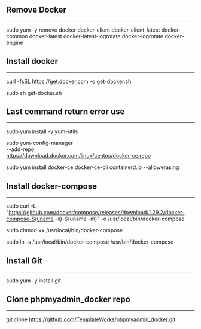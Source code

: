 ## Remove Docker
--- 
sudo yum -y remove docker docker-client docker-client-latest docker-common docker-latest docker-latest-logrotate docker-logrotate docker-engine

## Install docker
---
curl -fsSL https://get.docker.com -o get-docker.sh

sudo sh get-docker.sh

## Last command return error use
---

sudo yum install -y yum-utils

sudo yum-config-manager \
    --add-repo \
    https://download.docker.com/linux/centos/docker-ce.repo

sudo yum install docker-ce docker-ce-cli containerd.io --allowerasing

## Install docker-compose
---
sudo curl -L "https://github.com/docker/compose/releases/download/1.29.2/docker-compose-$(uname -s)-$(uname -m)" -o /usr/local/bin/docker-compose

sudo chmod +x /usr/local/bin/docker-compose

sudo ln -s /usr/local/bin/docker-compose /usr/bin/docker-compose

## Install Git
---

sudo yum -y install git

## Clone phpmyadmin_docker repo
---

git clone https://github.com/TemplateWorks/phpmyadmin_docker.git
